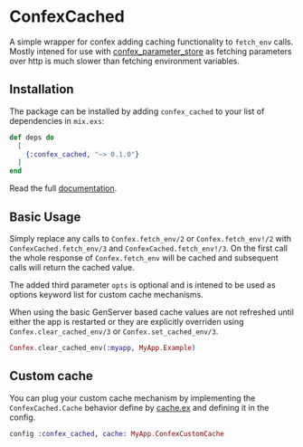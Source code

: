 # ConfexCached

A simple wrapper for confex adding caching functionality to `fetch_env` calls.
Mostly intened for use with [confex_parameter_store](https://github.com/gpedic/confex_parameter_store) as fetching parameters over http is much slower than fetching environment variables.

## Installation

The package can be installed by adding `confex_cached` to your list of dependencies in `mix.exs`:

```elixir
def deps do
  [
    {:confex_cached, "~> 0.1.0"}
  ]
end
```

Read the full [documentation](https://hexdocs.pm/confex_cached).

## Basic Usage

Simply replace any calls to `Confex.fetch_env/2` or `Confex.fetch_env!/2` with `ConfexCached.fetch_env/3` and `ConfexCached.fetch_env!/3`. On the first call the whole response of `Confex.fetch_env` will be cached and subsequent calls will return the cached value.

The added third parameter `opts` is optional and is intened to be used as options keyword list for custom cache mechanisms.

When using the basic GenServer based cache values are not refreshed until either the app is restarted or they are explicitly overriden using `Confex.clear_cached_env/3` or `Confex.set_cached_env/3`.

```elixir
Confex.clear_cached_env(:myapp, MyApp.Example)
```


## Custom cache

You can plug your custom cache mechanism by implementing the `ConfexCached.Cache` behavior define by [cache.ex](./lib/cache.ex) and defining it in the config.

```elixir
config :confex_cached, cache: MyApp.ConfexCustomCache
```